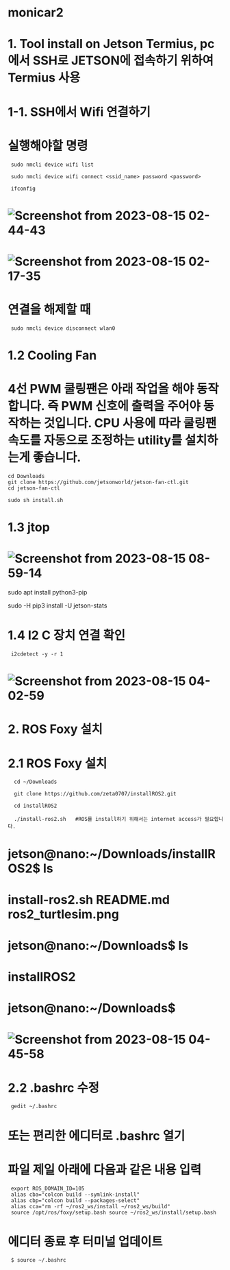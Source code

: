 # monicar2
# 1. Tool install on Jetson Termius, pc에서 SSH로 JETSON에 접속하기 위하여 Termius 사용
# 1-1.   SSH에서 Wifi 연결하기
# 실행해야할 명령

     sudo nmcli device wifi list
  
     sudo nmcli device wifi connect <ssid_name> password <password>
  
     ifconfig

     
# ![Screenshot from 2023-08-15 02-44-43](https://github.com/jetsonmom/monicar2/assets/92077615/f6f05745-972c-4d5d-a091-34e1b623bcce)

      

# ![Screenshot from 2023-08-15 02-17-35](https://github.com/jetsonmom/monicar2/assets/92077615/a17e7c40-b7e1-4431-80ac-01dbb1986fbc)

# 연결을 해제할 때
     sudo nmcli device disconnect wlan0

  #   1.2    Cooling Fan

  # 4선 PWM 쿨링팬은 아래 작업을 해야 동작합니다. 즉 PWM 신호에 출력을 주어야 동작하는 것입니다. CPU 사용에 따라 쿨링팬 속도를 자동으로 조정하는 utility를 설치하는게 좋습니다.

    cd Downloads
    git clone https://github.com/jetsonworld/jetson-fan-ctl.git
    cd jetson-fan-ctl

    sudo sh install.sh

#  
# 1.3    jtop 
   # ![Screenshot from 2023-08-15 08-59-14](https://github.com/jetsonmom/monicar2/assets/92077615/03c0d151-ac7c-4663-81cc-b9af53ba8abb)

 sudo apt install python3-pip
 
 sudo -H pip3 install -U jetson-stats
 
# 1.4    I2 C 장치 연결 확인   

     i2cdetect -y -r 1
  
#  ![Screenshot from 2023-08-15 04-02-59](https://github.com/jetsonmom/monicar2/assets/92077615/33d4a7f4-0217-42b6-b02d-5b6d38002882)



# 2.    ROS Foxy 설치

#  2.1    ROS Foxy 설치
      cd ~/Downloads

      git clone https://github.com/zeta0707/installROS2.git

      cd installROS2
      
      ./install-ros2.sh   #ROS를 install하기 위해서는 internet access가 필요합니다.

# jetson@nano:~/Downloads/installROS2$ ls
# install-ros2.sh  README.md  ros2_turtlesim.png
# jetson@nano:~/Downloads$ ls
# installROS2
# jetson@nano:~/Downloads$ 
#   ![Screenshot from 2023-08-15 04-45-58](https://github.com/jetsonmom/monicar2/assets/92077615/215c2cc6-c3a1-4644-b9ec-b151fca1aa01)


#   2.2 .bashrc 수정

     gedit ~/.bashrc 
     
# 또는 편리한 에디터로 .bashrc 열기 
# 파일 제일 아래에 다음과 같은 내용 입력 
     export ROS_DOMAIN_ID=105 
     alias cba="colcon build --symlink-install" 
     alias cbp="colcon build --packages-select" 
     alias cca="rm -rf ~/ros2_ws/install ~/ros2_ws/build" 
     source /opt/ros/foxy/setup.bash source ~/ros2_ws/install/setup.bash 
     
# 에디터 종료 후 터미널 업데이트 

     $ source ~/.bashrc
